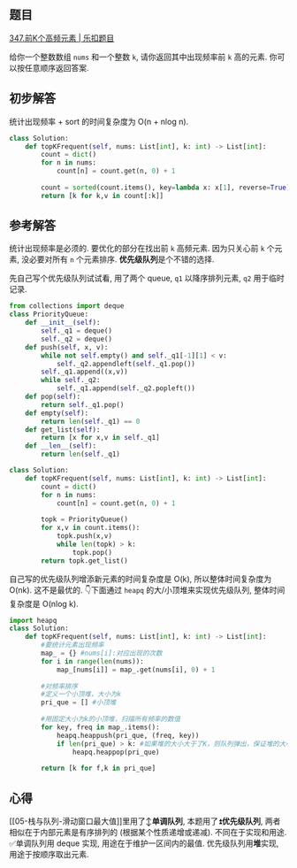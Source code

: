 ## 题目
[347.前K个高频元素 | 乐扣题目](https://leetcode.cn/problems/top-k-frequent-elements/description/)

给你一个整数数组 `nums` 和一个整数 `k`, 请你返回其中出现频率前 `k` 高的元素. 你可以按任意顺序返回答案.

## 初步解答
统计出现频率 + sort 的时间复杂度为 O(n + nlog n). 
```python
class Solution:
    def topKFrequent(self, nums: List[int], k: int) -> List[int]:
        count = dict()
        for n in nums:
            count[n] = count.get(n, 0) + 1
        
        count = sorted(count.items(), key=lambda x: x[1], reverse=True)
        return [k for k,v in count[:k]]
```

## 参考解答
统计出现频率是必须的. 要优化的部分在找出前 `k` 高频元素. 因为只关心前 `k` 个元素, 没必要对所有 `n` 个元素排序. **优先级队列**是个不错的选择.

先自己写个优先级队列试试看, 用了两个 queue, `q1` 以降序排列元素, `q2` 用于临时记录.
```python
from collections import deque
class PriorityQueue:
    def __init__(self):
        self._q1 = deque()
        self._q2 = deque()
    def push(self, x, v):
        while not self.empty() and self._q1[-1][1] < v:
            self._q2.appendleft(self._q1.pop())
        self._q1.append((x,v))
        while self._q2:
            self._q1.append(self._q2.popleft())
    def pop(self):
        return self._q1.pop()
    def empty(self):
        return len(self._q1) == 0
    def get_list(self):
        return [x for x,v in self._q1]
    def __len__(self):
        return len(self._q1)

class Solution:
    def topKFrequent(self, nums: List[int], k: int) -> List[int]:
        count = dict()
        for n in nums:
            count[n] = count.get(n, 0) + 1
        
        topk = PriorityQueue()
        for x,v in count.items():
            topk.push(x,v)
            while len(topk) > k:
                topk.pop()
        return topk.get_list()
```
自己写的优先级队列增添新元素的时间复杂度是 O(k), 所以整体时间复杂度为 O(nk). 这不是最优的. 👇下面通过 `heapq` 的大/小顶堆来实现优先级队列, 整体时间复杂度是 O(nlog k).
```python
import heapq
class Solution:
    def topKFrequent(self, nums: List[int], k: int) -> List[int]:
        #要统计元素出现频率
        map_ = {} #nums[i]:对应出现的次数
        for i in range(len(nums)):
            map_[nums[i]] = map_.get(nums[i], 0) + 1
        
        #对频率排序
        #定义一个小顶堆，大小为k
        pri_que = [] #小顶堆
        
        #用固定大小为k的小顶堆，扫描所有频率的数值
        for key, freq in map_.items():
            heapq.heappush(pri_que, (freq, key))
            if len(pri_que) > k: #如果堆的大小大于了K，则队列弹出，保证堆的大小一直为k
                heapq.heappop(pri_que)
                
        return [k for f,k in pri_que]
```

## 心得
[[05-栈与队列-滑动窗口最大值]]里用了↕️**单调队列**, 本题用了⏫️**优先级队列**, 两者相似在于内部元素是有序排列的 (根据某个性质递增或递减). 不同在于实现和用途. ✅单调队列用 deque 实现, 用途在于维护一区间内的最值. 优先级队列用**堆**实现, 用途于按顺序取出元素.